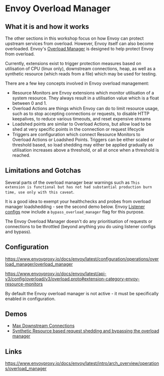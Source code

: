 
# Envoy Overload Manager

## What it is and how it works

The other sections in this workshop focus on how Envoy can protect upstream services from overload.
However, Envoy itself can also become overloaded. Envoy's [Overload Manager](https://www.envoyproxy.io/docs/envoy/latest/intro/arch_overview/operations/overload_manager) is designed to help
protect Envoy from overload. 

Currently, extensions exist to trigger protection measures based on utilisation of CPU (linux only), downstream connections, 
heap, as well as a synthetic resource (which reads from a file) which may be used for testing.

There are a few key concepts involved in Envoy overload management:
 * Resource Monitors are Envoy extensions which monitor utilisation of a system resource. They always result in a utilisation value which is a float between 0 and 1.
 * Overload Actions are things which Envoy can do to limit resource usage, such as to stop accepting connections or requests, to disable HTTP keepalives, to reduce various timeouts, and reset expensive streams
 * Loadshed points are similar to Overload Actions, but allow load to be shed at very specific points in the connection or request lifecycle
 * Triggers are configuration which connect Resource Monitors to Overload Actions or Loadshed Points. Triggers can be either scaled or threshold based, so load shedding may either be applied gradually as utilisation increases above a threshold, or all at once when a threshold is reached.

## Limitations and Gotchas

Several parts of the overload manager bear warnings such as `This extension is functional but has not had substantial production burn time, use only with this caveat`.

It is a good idea to exempt your healthchecks and probes from overload manager loadshedding - see the second demo below.
Envoy [Listener configs](https://www.envoyproxy.io/docs/envoy/latest/api-v3/config/listener/v3/listener.proto) now include a 
`bypass_overload_manager` flag for this purpose.

The Envoy Overload Manager doesn't do any prioritisation of requests or connections to be throttled (beyond anything you do using listener configs and bypass).

## Configuration

https://www.envoyproxy.io/docs/envoy/latest/configuration/operations/overload_manager/overload_manager

https://www.envoyproxy.io/docs/envoy/latest/api-v3/config/overload/v3/overload.proto#extension-category-envoy-resource-monitors

By default the Envoy overload manager is not active - it must be specifically enabled in configuration.


## Demos 

 * [Max Downstream Connections](./demo-maxconn/README.md)
 * [Synthetic Resource based request shedding and bypassing the overload manager](./demo-ir/README.md)

## Links

https://www.envoyproxy.io/docs/envoy/latest/intro/arch_overview/operations/overload_manager

